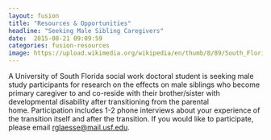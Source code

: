 ```yaml
---
layout: fusion
title: "Resources & Opportunities"
headline: "Seeking Male Sibling Caregivers"
date:  2015-08-21 09:09:59
categories: fusion-resources
image: https://upload.wikimedia.org/wikipedia/en/thumb/8/89/South_Florida_Bulls_Logo2.svg/1278px-South_Florida_Bulls_Logo2.svg.png
---
```

A University of South Florida social work doctoral student is seeking male study participants for research on the effects on male siblings who become primary caregiver to and co-reside with their brother/sister with developmental disability after transitioning from the parental home. Participation includes 1-2 phone interviews about your experience of the transition itself and after the transition. If you would like to participate, please email <a href="mailto:rglaesse@mail.usf.edu">rglaesse@mail.usf.edu</a>.